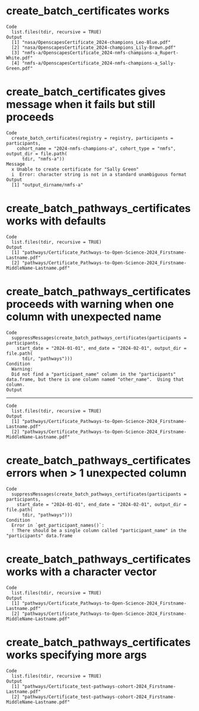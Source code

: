 # create_batch_certificates works

    Code
      list.files(tdir, recursive = TRUE)
    Output
      [1] "nasa/OpenscapesCertificate_2024-champions_Leo-Blue.pdf"             
      [2] "nasa/OpenscapesCertificate_2024-champions_Lily-Brown.pdf"           
      [3] "nmfs-a/OpenscapesCertificate_2024-nmfs-champions-a_Rupert-White.pdf"
      [4] "nmfs-a/OpenscapesCertificate_2024-nmfs-champions-a_Sally-Green.pdf" 

# create_batch_certificates gives message when it fails but still proceeds

    Code
      create_batch_certificates(registry = registry, participants = participants,
        cohort_name = "2024-nmfs-champions-a", cohort_type = "nmfs", output_dir = file.path(
          tdir, "nmfs-a"))
    Message
      x Unable to create certificate for "Sally Green"
      i  Error: character string is not in a standard unambiguous format
    Output
      [1] "output_dirname/nmfs-a"

# create_batch_pathways_certificates works with defaults

    Code
      list.files(tdir, recursive = TRUE)
    Output
      [1] "pathways/Certificate_Pathways-to-Open-Science-2024_Firstname-Lastname.pdf"           
      [2] "pathways/Certificate_Pathways-to-Open-Science-2024_Firstname-MiddleName-Lastname.pdf"

# create_batch_pathways_certificates proceeds with warning when one column with unexpected name

    Code
      suppressMessages(create_batch_pathways_certificates(participants = participants,
        start_date = "2024-01-01", end_date = "2024-02-01", output_dir = file.path(
          tdir, "pathways")))
    Condition
      Warning:
      Did not find a "participant_name" column in the "participants" data.frame, but there is one column named "other_name".  Using that column.
    Output
      

---

    Code
      list.files(tdir, recursive = TRUE)
    Output
      [1] "pathways/Certificate_Pathways-to-Open-Science-2024_Firstname-Lastname.pdf"           
      [2] "pathways/Certificate_Pathways-to-Open-Science-2024_Firstname-MiddleName-Lastname.pdf"

# create_batch_pathways_certificates errors when > 1 unexpected column

    Code
      suppressMessages(create_batch_pathways_certificates(participants = participants,
        start_date = "2024-01-01", end_date = "2024-02-01", output_dir = file.path(
          tdir, "pathways")))
    Condition
      Error in `get_participant_names()`:
      ! There should be a single column called "participant_name" in the "participants" data.frame

# create_batch_pathways_certificates works with a character vector

    Code
      list.files(tdir, recursive = TRUE)
    Output
      [1] "pathways/Certificate_Pathways-to-Open-Science-2024_Firstname-Lastname.pdf"           
      [2] "pathways/Certificate_Pathways-to-Open-Science-2024_Firstname-MiddleName-Lastname.pdf"

# create_batch_pathways_certificates works specifying more args

    Code
      list.files(tdir, recursive = TRUE)
    Output
      [1] "pathways/Certificate_test-pathways-cohort-2024_Firstname-Lastname.pdf"           
      [2] "pathways/Certificate_test-pathways-cohort-2024_Firstname-MiddleName-Lastname.pdf"

